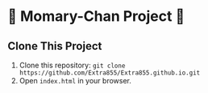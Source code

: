 # 💖 Momary-Chan Project 💖

## Clone This Project
1. Clone this repository: `git clone https://github.com/Extra855/Extra855.github.io.git`  
2. Open `index.html` in your browser.